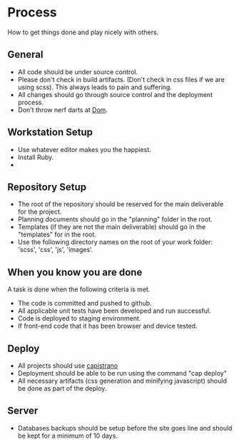Process
==============

How to get things done and play nicely with others.

General
-------

* All code should be under source control.
* Please don't check in build artifacts. (Don't check in css files if we are using scss). This always leads to pain and suffering.
* All changes should go through source control and the deployment process.
* Don't throw nerf darts at [Dom](http://seesparkbox.com/about/dominique_richardson/).


Workstation Setup
-------
* Use whatever editor makes you the happiest.
* Install Ruby.
* 


Repository Setup
-------

* The root of the repository should be reserved for the main deliverable for the project.
* Planning documents should go in the "planning" folder in the root.
* Templates (if they are not the main deliverable) should go in the "templates" for in the root.
* Use the following directory names on the root of your work folder: 'scss', 'css', 'js', 'images'.



When you know you are done
-------

A task is done when the following criteria is met.

* The code is committed and pushed to github. 
* All applicable unit tests have been developed and run successful. 
* Code is deployed to staging environment.
* If front-end code that it has been browser and device tested.


Deploy
-------

* All projects should use [capistrano](https://github.com/capistrano/capistrano)
* Deployment should be able to be run using the command "cap deploy"
* All necessary artifacts (css generation and minifying javascript) should be done as part of the deploy.


Server
-------

* Databases backups should be setup before the site goes line and should be kept for a minimum of 10 days.
